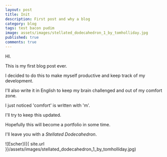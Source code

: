 ```yaml
---
layout: post
title: Init
description: First post and why a blog
category: blog
tags: test bacon pudim
image: assets/images/stellated_dodecahedron_1_by_tomholliday.jpg
published: true
comments: true
---
```


HI.

This is my first blog post ever.

I decided to do this to make myself productive and keep track of my development.

I'll also write it in English to keep my brain challenged and out of my comfort zone.

I just noticed 'comfort' is written with 'm'.  

I'll try to keep this updated.

Hopefully this will become a portfolio in some time.

I'll leave you with a *Stellated Dodecahedron*.

![Escher]({{ site.url }}/assets/images/stellated_dodecahedron_1_by_tomholliday.jpg)
